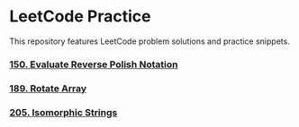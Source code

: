 # LeetCode Practice
This repository features LeetCode problem solutions and practice snippets.

### [150. Evaluate Reverse Polish Notation](src/leetcode/java/arrays/ReversePolishNotation.java)
### [189. Rotate Array](src/leetcode/java/arrays/RotateArray.java)
### [205. Isomorphic Strings](src/leetcode/java/hashtable/IsomorphicStrings.java)